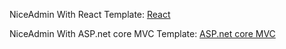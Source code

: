 
NiceAdmin With React Template:
<a href="https://github.com/AnshPatel04/NiceAbmTempReact">React</a>

NiceAdmin With ASP.net core MVC Template:
<a href="https://github.com/AnshPatel04/NiceAbmTempNetMVC">ASP.net core MVC</a>
